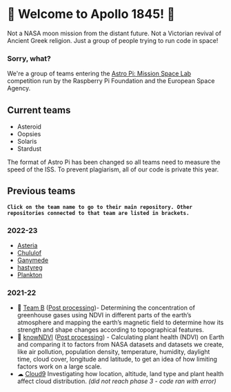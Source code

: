 # 🚀 Welcome to Apollo 1845! 🚀
Not a NASA moon mission from the distant future. Not a Victorian revival of Ancient Greek religion. Just a group of people trying to run code in space!
### Sorry, what?
We're a group of teams entering the [Astro Pi: Mission Space Lab](https://astro-pi.org/mission-space-lab/) competition run by the Raspberry Pi Foundation and the European Space Agency.

## Current teams
* Asteroid
* Oopsies
* Solaris
* Stardust

The format of Astro Pi has been changed so all teams need to measure the speed of the ISS. To prevent plagiarism, all of our code is private this year.

## Previous teams
__` Click on the team name to go to their main repository. Other repositories connected to that team are listed in brackets. `__
### 2022-23
* [Asteria](https://github.com/apollo-1845/2022-Asteria)
* [Chululof](https://github.com/apollo-1845/2022-Chululof)
* [Ganymede](https://github.com/apollo-1845/2022-Ganymede)
* [hastyreg](https://github.com/apollo-1845/2022-hastyreg)
* [Plankton](https://github.com/apollo-1845/2022-Plankton)
### 2021-22
* 🎈 [Team B](https://github.com/apollo-1845/2021-Team-B) ([Post processing](https://github.com/apollo-1845/2021-Team-B-post-processing))- Determining the concentration of greenhouse gases using NDVI in different parts of the earth’s atmosphere and mapping the earth’s magnetic field to determine how its strength and shape changes according to topographical features. 
* 🌳 [knowNDVI](https://github.com/apollo-1845/2021-knowNDVI) ([Post processing](https://github.com/apollo-1845/2021-knowNDVI-post-processing)) - Calculating plant health (NDVI) on Earth and comparing it to factors from NASA datasets and datasets we create, like air pollution, population density, temperature, humidity, daylight time, cloud cover, longitude and latitude, to get an idea of how limiting factors work on a large scale. 
* ☁ [Cloud9](https://github.com/apollo-1845/2021-Cloud9) Investigating how location, altitude, land type and plant health affect cloud distribution. _(did not reach phase 3 - code ran with error)_
